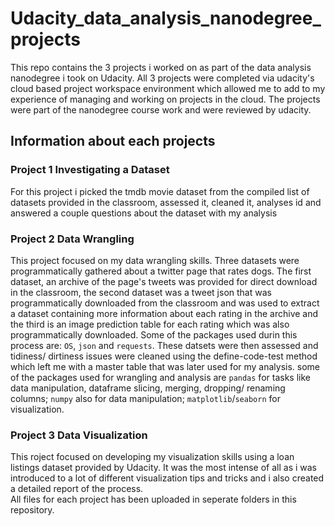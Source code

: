 # Udacity_data_analysis_nanodegree_projects
  This repo contains the 3 projects i worked on as part of the data analysis nanodegree i took on Udacity. All 3 projects were completed via udacity's cloud based project workspace environment which allowed me to add to my experience of managing and working on projects in the cloud. The projects were part of the nanodegree course work and were reviewed by udacity.
  
## Information about each projects
### **Project 1** Investigating a Dataset
  For this project i picked the tmdb movie dataset from the compiled list of datasets provided in the classroom, assessed it, cleaned it, analyses id and answered a couple questions about the dataset with my analysis 
  
### **Project 2** Data Wrangling
  This project focused on my data wrangling skills. Three datasets were programmatically gathered  about a twitter page that rates dogs. 
  The first dataset, an archive of the page's tweets was provided for direct download in the classroom, the second dataset was a tweet json that was  programmatically downloaded from the classroom and was used to extract a dataset containing more information about each rating in the archive and the third is an image prediction table for each rating which was also programmatically downloaded. Some of the packages used durin this process are: `OS`, `json` and `requests`.
  These datsets were then assessed and tidiness/ dirtiness issues were cleaned using the define-code-test method which left me with a master table that was later used for my analysis. some of the packages used for wrangling and analysis are `pandas` for tasks like data manipulation, dataframe slicing, merging, dropping/ renaming columns; `numpy` also for data manipulation; `matplotlib`/`seaborn` for visualization.
  
### **Project 3** Data Visualization
  This roject focused on developing my visualization skills using a loan listings dataset provided by Udacity. It was the most intense of all as i was introduced to a lot of different visualization tips and tricks and i also created a detailed report of the process.  
  All files for each project has been uploaded in seperate folders in this repository.
